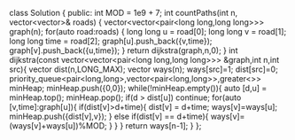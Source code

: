class Solution {
public:
    int MOD = 1e9 + 7;
    int countPaths(int n, vector<vector<int>>& roads) {
        vector<vector<pair<long long,long long>>> graph(n);
        for(auto road:roads) {
            long long u = road[0];
            long long v = road[1];
            long long time = road[2];
            graph[u].push_back({v,time});
            graph[v].push_back({u,time});
        }
        return dijkstra(graph,n,0);
    }
    int dijkstra(const vector<vector<pair<long long,long long>>> &graph,int n,int src){
        vector<long long> dist(n,LONG_MAX);
        vector<long long> ways(n);
        ways[src]=1;
        dist[src]=0;
        priority_queue<pair<long,long>,vector<pair<long,long>>,greater<>> minHeap;
        minHeap.push({0,0});
        while(!minHeap.empty()){
            auto [d,u] = minHeap.top();
            minHeap.pop();
            if(d > dist[u]) continue;
            for(auto [v,time]:graph[u]){
                if(dist[v]>d+time){
                    dist[v] = d+time;
                    ways[v]=ways[u];
                    minHeap.push({dist[v],v});
                }
                else if(dist[v] == d+time){
                    ways[v]=(ways[v]+ways[u])%MOD;
                }
            }
        }
        return ways[n-1];
    }
};
                